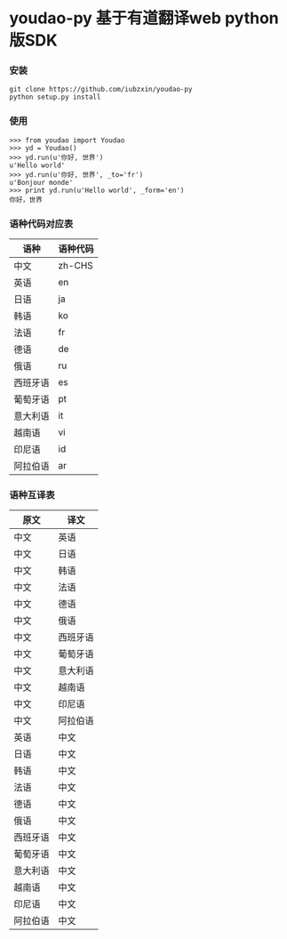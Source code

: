 # youdao-py 基于有道翻译web python版SDK

###  安装
```
git clone https://github.com/iubzxin/youdao-py
python setup.py install
```
### 使用
```
>>> from youdao import Youdao
>>> yd = Youdao()
>>> yd.run(u'你好, 世界')
u'Hello world'
>>> yd.run(u'你好, 世界', _to='fr')
u'Bonjour monde'
>>> print yd.run(u'Hello world', _form='en')
你好，世界
```

### 语种代码对应表
语种 | 语种代码
---|---
中文|zh-CHS
英语|en
日语|ja
韩语|ko
法语|fr
德语|de
俄语|ru
西班牙语|es
葡萄牙语|pt
意大利语|it
越南语|vi
印尼语|id
阿拉伯语|ar

### 语种互译表
原文 | 译文
---|---
中文|英语
中文|日语
中文|韩语
中文|法语
中文|德语
中文|俄语
中文|西班牙语
中文|葡萄牙语
中文|意大利语
中文|越南语
中文|印尼语
中文|阿拉伯语
英语|中文
日语|中文
韩语|中文
法语|中文
德语|中文
俄语|中文
西班牙语|中文
葡萄牙语|中文
意大利语|中文
越南语|中文
印尼语|中文
阿拉伯语|中文
